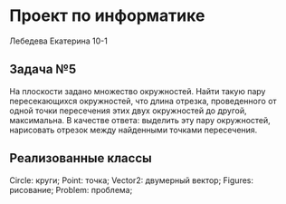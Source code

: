 # Проект по информатике 
Лебедева Екатерина 10-1
## Задача №5
На плоскости задано множество окружностей. Найти такую пару пересекающихся окружностей, что длина отрезка, проведенного от одной точки пересечения этих двух окружностей до другой, максимальна. В качестве ответа: выделить эту пару окружностей, нарисовать отрезок между найденными точками пересечения.
## Реализованные классы
Circle: круги;
Point: точка;
Vector2: двумерный вектор;
Figures: рисование;
Problem: проблема;
